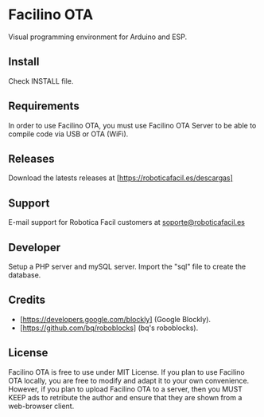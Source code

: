 Facilino OTA
=========

Visual programming environment for Arduino and ESP.


Install
-------

Check INSTALL file.


Requirements
------------

In order to use Facilino OTA, you must use Facilino OTA Server to be able to compile code via USB or OTA (WiFi).


Releases
---------

Download the latests releases at [https://roboticafacil.es/descargas]

Support
-------

E-mail support for Robotica Facil customers at <soporte@roboticafacil.es>


Developer
---------

Setup a PHP server and mySQL server. Import the "sql" file to create the database.

Credits
-------

* [https://developers.google.com/blockly] (Google Blockly).
* [https://github.com/bq/roboblocks] (bq's roboblocks).


License
-------

Facilino OTA is free to use under MIT License.
If you plan to use Facilino OTA locally, you are free to modify and adapt it to your own convenience.
However, if you plan to upload Facilino OTA to a server, then you MUST KEEP ads to retribute the author and ensure that they are shown from a web-browser client. 
